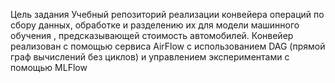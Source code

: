 Цель задания
Учебный репозиторий реализации конвейера операций по сбору данных, обработке и разделению их для модели машинного обучения , предсказывающей стоимость автомобилей. Конвейер реализован с помощью сервиса AirFlow с использованием DAG (прямой граф вычислений без циклов) и управлением экспериментами с помощью MLFlow
